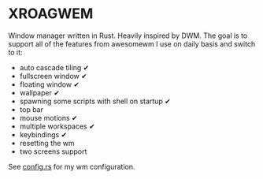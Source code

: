 # XROAGWEM
Window manager written in Rust. Heavily inspired by DWM. The goal is to support all of the features from awesomewm I use on daily basis and switch to it:
* auto cascade tiling ✔
* fullscreen window ✔
* floating window ✔
* wallpaper ✔
* spawning some scripts with shell on startup ✔
* top bar
* mouse motions ✔
* multiple workspaces ✔
* keybindings ✔
* resetting the wm
* two screens support

See [config.rs](src/config.rs) for my wm configuration.
